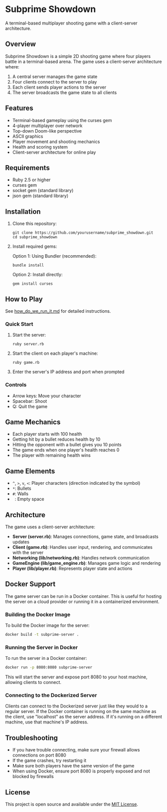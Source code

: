 # Subprime Showdown

A terminal-based multiplayer shooting game with a client-server architecture.

## Overview

Subprime Showdown is a simple 2D shooting game where four players battle in a terminal-based arena. The game uses a client-server architecture where:

1. A central server manages the game state
2. Four clients connect to the server to play
3. Each client sends player actions to the server
4. The server broadcasts the game state to all clients

## Features

- Terminal-based gameplay using the curses gem
- 4-player multiplayer over network
- Top-down Doom-like perspective
- ASCII graphics
- Player movement and shooting mechanics
- Health and scoring system
- Client-server architecture for online play

## Requirements

- Ruby 2.5 or higher
- curses gem
- socket gem (standard library)
- json gem (standard library)

## Installation

1. Clone this repository:
   ```
   git clone https://github.com/yourusername/subprime_showdown.git
   cd subprime_showdown
   ```

2. Install required gems:

   Option 1: Using Bundler (recommended):
   ```
   bundle install
   ```

   Option 2: Install directly:
   ```
   gem install curses
   ```

## How to Play

See [how_do_we_run_it.md](how_do_we_run_it.md) for detailed instructions.

### Quick Start

1. Start the server:
   ```
   ruby server.rb
   ```

2. Start the client on each player's machine:
   ```
   ruby game.rb
   ```

3. Enter the server's IP address and port when prompted

### Controls

- Arrow keys: Move your character
- Spacebar: Shoot
- Q: Quit the game

## Game Mechanics

- Each player starts with 100 health
- Getting hit by a bullet reduces health by 10
- Hitting the opponent with a bullet gives you 10 points
- The game ends when one player's health reaches 0
- The player with remaining health wins

## Game Elements

- `^`, `>`, `v`, `<`: Player characters (direction indicated by the symbol)
- `*`: Bullets
- `#`: Walls
- ` `: Empty space

## Architecture

The game uses a client-server architecture:

- **Server (server.rb)**: Manages connections, game state, and broadcasts updates
- **Client (game.rb)**: Handles user input, rendering, and communicates with the server
- **Networking (lib/networking.rb)**: Handles network communication
- **GameEngine (lib/game_engine.rb)**: Manages game logic and rendering
- **Player (lib/player.rb)**: Represents player state and actions

## Docker Support

The game server can be run in a Docker container. This is useful for hosting the server on a cloud provider or running it in a containerized environment.

### Building the Docker Image

To build the Docker image for the server:

```bash
docker build -t subprime-server .
```

### Running the Server in Docker

To run the server in a Docker container:

```bash
docker run -p 8080:8080 subprime-server
```

This will start the server and expose port 8080 to your host machine, allowing clients to connect.

### Connecting to the Dockerized Server

Clients can connect to the Dockerized server just like they would to a regular server. If the Docker container is running on the same machine as the client, use "localhost" as the server address. If it's running on a different machine, use that machine's IP address.

## Troubleshooting

- If you have trouble connecting, make sure your firewall allows connections on port 8080
- If the game crashes, try restarting it
- Make sure both players have the same version of the game
- When using Docker, ensure port 8080 is properly exposed and not blocked by firewalls

## License

This project is open source and available under the [MIT License](LICENSE).
